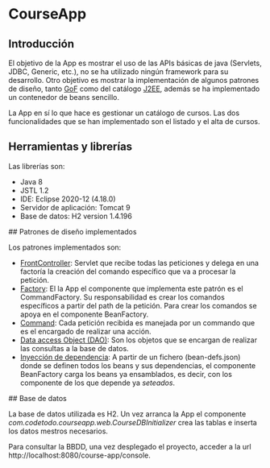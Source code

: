 # CourseApp

## Introducción

El objetivo de la App es mostrar el uso de las APIs básicas de java (Servlets, JDBC, Generic, etc.), no se ha utilizado ningún framework para su desarrollo. Otro objetivo es mostrar la implementación de algunos patrones de diseño, tanto [GoF](https://en.wikipedia.org/wiki/Software_design_pattern) como del catálogo [J2EE](https://www.oracle.com/java/technologies/design-patterns-catalog.html), además se ha implementado un contenedor de beans sencillo. 

La App en sí lo que hace es gestionar un catálogo de cursos. Las dos funcionalidades que se han implementado son el listado y el alta de cursos.


## Herramientas y librerías

Las librerías son:

* Java 8
* JSTL 1.2
* IDE: Eclipse 2020-12 (4.18.0)
* Servidor de aplicación: Tomcat 9
* Base de datos: H2 version 1.4.196


## Patrones de diseño implementados

Los patrones implementados son:

* [FrontController](https://en.wikipedia.org/wiki/Front_controller): Servlet que recibe todas las peticiones y delega en una factoría la creación del comando específico que va a procesar la petición.
* [Factory](https://en.wikipedia.org/wiki/Factory_method_pattern): El la App el componente que implementa este patrón es el CommandFactory. Su responsabilidad es crear los comandos específicos a partir del path de la petición. Para crear los comandos se apoya en el componente BeanFactory.
* [Command](https://en.wikipedia.org/wiki/Command_pattern): Cada petición recibida es manejada por un commando que es el encargado de realizar una acción.
* [Data access Object (DAO)](https://es.wikipedia.org/wiki/Objeto_de_acceso_a_datos): Son los objetos que se encargan de realizar las consultas a la base de datos.
* [Inyección de dependencia](https://es.wikipedia.org/wiki/Inyecci%C3%B3n_de_dependencias): A partir de un fichero (bean-defs.json) donde se definen todos los beans y sus dependencias, el componente BeanFactory carga los beans ya ensamblados, es decir, con los componente de los que depende ya *seteados*.


## Base de datos

La base de datos utilizada es H2. Un vez arranca la App el componente *com.codetodo.courseapp.web.CourseDBInitializer* crea las tablas e inserta los datos mestros necesarios.

Para consultar la BBDD, una vez desplegado el proyecto, acceder a la url http://localhost:8080/course-app/console.











